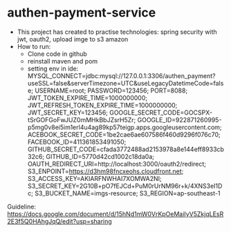 # authen-payment-service
- This project has created to practise technologies: spring security with jwt, oauth2, upload imge to s3 amazon 
- How to run:
    + Clone code in github
    + reinstall maven and pom
    + setting env in ide:
        MYSQL_CONNECT=jdbc:mysql://127.0.0.1:3306/authen_payment?useSSL\=false&serverTimezone\=UTC&useLegacyDatetimeCode\=false;
        USERNAME=root;
        PASSWORD=123456;
        PORT=8088;
        JWT_TOKEN_EXPIRE_TIME=1000000000;
        JWT_REFRESH_TOKEN_EXPIRE_TIME=1000000000;
        JWT_SECRET_KEY=123456;
        GOOGLE_SECRET_CODE=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;
        GOOGLE_ID=922871260995-p5mg0v8ei5im1erl4u4ag89kp57teigp.apps.googleusercontent.com;
        ACEBOOK_SECRET_CODE=1be2cae6ae607586f460d9296f076c70;
        FACEBOOK_ID=411361853491050;
        GITHUB_SECRET_CODE=cfada3772488ad2153978a8e144eff8933cb32c6;
        GITHUB_ID=5770d42cd1002c18da0a;
        OAUTH_REDIRECT_URI=http://localhost:3000/oauth2/redirect;
        S3_ENPOINT=https://d3hm98fncxeohs.cloudfront.net;
        S3_ACCESS_KEY=AKIARFNWHAI7XOMWA2NI;
        S3_SECRET_KEY=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;
        S3_BUCKET_NAME=imgs-resource;
        S3_REGION=ap-southeast-1

Guideline: https://docs.google.com/document/d/15hNd1mW0VrKpOeMaiIyV5ZkjqLEsR2E3f5Q0HAhgJqQ/edit?usp=sharing
